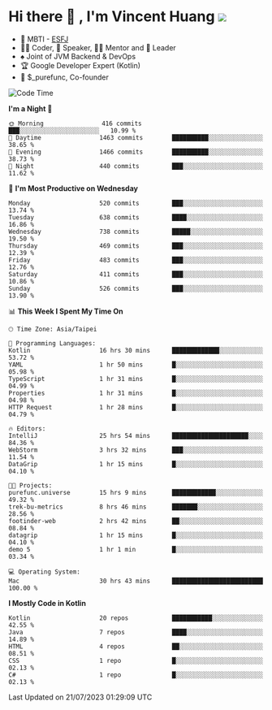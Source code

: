# Hi there 👋 , I'm Vincent Huang ![](https://komarev.com/ghpvc/?username=Jian-Min-Huang)
- 👀 MBTI - [ESFJ](https://www.16personalities.com/esfj-personality)
- 👨‍💻 Coder, 🎤 Speaker, 👨‍🏫 Mentor and 🚀 Leader
- ♠️ Joint of JVM Backend & DevOps
- 🏆 Google Developer Expert (Kotlin)
- 💼 $_purefunc, Co-founder

<!--START_SECTION:waka-->
![Code Time](http://img.shields.io/badge/Code%20Time-2%2C323%20hrs-blue)

**I'm a Night 🦉** 

```text
🌞 Morning                416 commits         ███░░░░░░░░░░░░░░░░░░░░░░   10.99 % 
🌆 Daytime                1463 commits        ██████████░░░░░░░░░░░░░░░   38.65 % 
🌃 Evening                1466 commits        ██████████░░░░░░░░░░░░░░░   38.73 % 
🌙 Night                  440 commits         ███░░░░░░░░░░░░░░░░░░░░░░   11.62 % 
```
📅 **I'm Most Productive on Wednesday** 

```text
Monday                   520 commits         ███░░░░░░░░░░░░░░░░░░░░░░   13.74 % 
Tuesday                  638 commits         ████░░░░░░░░░░░░░░░░░░░░░   16.86 % 
Wednesday                738 commits         █████░░░░░░░░░░░░░░░░░░░░   19.50 % 
Thursday                 469 commits         ███░░░░░░░░░░░░░░░░░░░░░░   12.39 % 
Friday                   483 commits         ███░░░░░░░░░░░░░░░░░░░░░░   12.76 % 
Saturday                 411 commits         ███░░░░░░░░░░░░░░░░░░░░░░   10.86 % 
Sunday                   526 commits         ███░░░░░░░░░░░░░░░░░░░░░░   13.90 % 
```


📊 **This Week I Spent My Time On** 

```text
🕑︎ Time Zone: Asia/Taipei

💬 Programming Languages: 
Kotlin                   16 hrs 30 mins      █████████████░░░░░░░░░░░░   53.72 % 
YAML                     1 hr 50 mins        █░░░░░░░░░░░░░░░░░░░░░░░░   05.98 % 
TypeScript               1 hr 31 mins        █░░░░░░░░░░░░░░░░░░░░░░░░   04.99 % 
Properties               1 hr 31 mins        █░░░░░░░░░░░░░░░░░░░░░░░░   04.98 % 
HTTP Request             1 hr 28 mins        █░░░░░░░░░░░░░░░░░░░░░░░░   04.79 % 

🔥 Editors: 
IntelliJ                 25 hrs 54 mins      █████████████████████░░░░   84.36 % 
WebStorm                 3 hrs 32 mins       ███░░░░░░░░░░░░░░░░░░░░░░   11.54 % 
DataGrip                 1 hr 15 mins        █░░░░░░░░░░░░░░░░░░░░░░░░   04.10 % 

🐱‍💻 Projects: 
purefunc.universe        15 hrs 9 mins       ████████████░░░░░░░░░░░░░   49.32 % 
trek-bu-metrics          8 hrs 46 mins       ███████░░░░░░░░░░░░░░░░░░   28.56 % 
footinder-web            2 hrs 42 mins       ██░░░░░░░░░░░░░░░░░░░░░░░   08.84 % 
datagrip                 1 hr 15 mins        █░░░░░░░░░░░░░░░░░░░░░░░░   04.10 % 
demo 5                   1 hr 1 min          █░░░░░░░░░░░░░░░░░░░░░░░░   03.34 % 

💻 Operating System: 
Mac                      30 hrs 43 mins      █████████████████████████   100.00 % 
```

**I Mostly Code in Kotlin** 

```text
Kotlin                   20 repos            ███████████░░░░░░░░░░░░░░   42.55 % 
Java                     7 repos             ████░░░░░░░░░░░░░░░░░░░░░   14.89 % 
HTML                     4 repos             ██░░░░░░░░░░░░░░░░░░░░░░░   08.51 % 
CSS                      1 repo              █░░░░░░░░░░░░░░░░░░░░░░░░   02.13 % 
C#                       1 repo              █░░░░░░░░░░░░░░░░░░░░░░░░   02.13 % 
```




 Last Updated on 21/07/2023 01:29:09 UTC
<!--END_SECTION:waka-->
